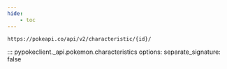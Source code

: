 ```yaml
---
hide:
    - toc
---
```


```console
https://pokeapi.co/api/v2/characteristic/{id}/
```

::: pypokeclient._api.pokemon.characteristics
    options:
        separate_signature: false
